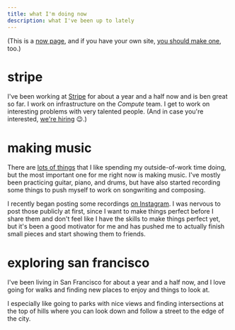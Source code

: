 ```yaml
---
title: what I'm doing now
description: what I've been up to lately
---
```


(This is a [now page](https://nownownow.com/about), and if you have your own
site, [you should make one](https://nownownow.com/about), too.)

# stripe

I've been working at
[Stripe](https://stripe.com)
for about a year and a half now and  is ben great so far. I work on infrastructure on the _Compute_ team.
I get to work on interesting problems with very talented people.
(And in case you're interested,
[we're hiring](https://stripe.com/jobs) 😉.)

# making music

There are [lots of things](http://localhost:1313/skills-in-progress/) that I
like spending my outside-of-work time doing,
but the most important one for me right now is making music.
I've mostly been practicing guitar, piano, and drums, but have also started
recording some things to push myself to work on songwriting and composing.

I recently began posting some recordings
[on Instagram](https://instagram.com/jamesmakessounds).
I was nervous to post those publicly at first, since I want to make things
perfect before I share them and don't feel like I have the skills to make
things perfect yet, but it's been a good motivator for me and has pushed me to
actually finish small pieces and start showing them to friends.

# exploring san francisco

I've been living in San Francisco for about a year and a half now,
and I love going for walks and finding new places to enjoy and things to look
at.

I especially like going to parks with nice views and finding intersections at
the top of hills where you can look down and follow a street to the edge of
the city.
